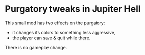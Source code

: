 # Purgatory tweaks in Jupiter Hell

This small mod has two effects on the purgatory:
- it changes its colors to something less aggressive,
- the player can save & quit while there.

There is no gameplay change.
